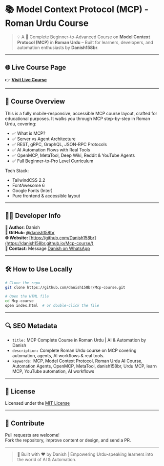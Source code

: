 # 📚 Model Context Protocol (MCP) - Roman Urdu Course

> 💡 A 💯 Complete Beginner-to-Advanced Course on **Model Context Protocol (MCP)** in **Roman Urdu** – Built for learners, developers, and automation enthusiasts by **Danish158br**.

---

## 🌐 Live Course Page

👉 [**Visit Live Course**](https://danish158br.github.io/Mcp-course/)

---

## 📌 Course Overview

This is a fully mobile-responsive, accessible MCP course layout, crafted for educational purposes. It walks you through MCP step-by-step in Roman Urdu, covering:

- ✅ What is MCP?
- ✅ Server vs Agent Architecture
- ✅ REST, gRPC, GraphQL, JSON-RPC Protocols
- ✅ AI Automation Flows with Real Tools
- ✅ OpenMCP, MetaTool, Deep Wiki, Reddit & YouTube Agents
- ✅ Full Beginner-to-Pro Level Curriculum

Tech Stack:

- TailwindCSS 2.2
- FontAwesome 6
- Google Fonts (Inter)
- Pure frontend & accessible layout

---

## 🧑‍💻 Developer Info

**👤 Author:** Danish  
**📛 GitHub:** [@danish158br](https://github.com/danish158br)  
**🌐 Website:** [https://github.com/Danish158br](https://danish158br.github.io/Mcp-course/)  
**📧 Contact:** Message [Danish on WhatsApp](https://wa.me/923019521031)

---

## 🛠️ How to Use Locally

```bash
# Clone the repo
git clone https://github.com/danish158br/Mcp-course.git

# Open the HTML file
cd Mcp-course
open index.html  # or double-click the file
```

---

## 🔍 SEO Metadata

- `title:` MCP Complete Course in Roman Urdu | AI & Automation by Danish
- `description:` Complete Roman Urdu course on MCP covering automation, agents, AI workflows & real tools.
- `keywords:` MCP, Model Context Protocol, Roman Urdu AI Course, Automation Agents, OpenMCP, MetaTool, danish158br, Urdu MCP, learn MCP, YouTube automation, AI workflows

---

## 📄 License

Licensed under the [MIT License](LICENSE)

---

## 🙌 Contribute

Pull requests are welcome!  
Fork the repository, improve content or design, and send a PR.

---

> 🚀 Built with ❤️ by Danish | Empowering Urdu-speaking learners into the world of AI & Automation.

